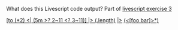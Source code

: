 What does this Livescript code output? Part of [livescript exercise 3](livescript-3-example)

<a href="livescript-1-example" class="codelink" title="click to expand">[to (\*2) <| (5m >? 2~11 <? 3~11)] |> (.length)<a> <a href="livescript-ops-piping" class="codelink" title="Piping operator">|></a> <a href="livescript-2b-example" class="codelink" title="click to expand">(<[foo bar]>*)</a>

<!--
See also:

[Piping operator](livescript-ops-piping)
-->
